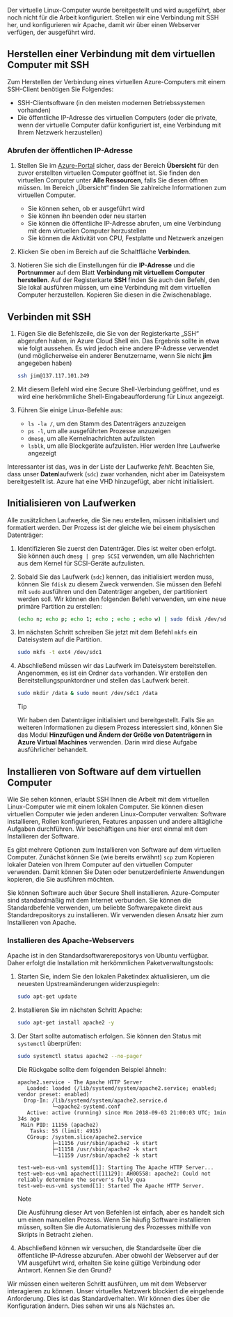 Der virtuelle Linux-Computer wurde bereitgestellt und wird ausgeführt, aber noch nicht für die Arbeit konfiguriert. Stellen wir eine Verbindung mit SSH her, und konfigurieren wir Apache, damit wir über einen Webserver verfügen, der ausgeführt wird.

## <a name="connect-to-the-vm-with-ssh"></a>Herstellen einer Verbindung mit dem virtuellen Computer mit SSH

Zum Herstellen der Verbindung eines virtuellen Azure-Computers mit einem SSH-Client benötigen Sie Folgendes:

- SSH-Clientsoftware (in den meisten modernen Betriebssystemen vorhanden)
- Die öffentliche IP-Adresse des virtuellen Computers (oder die private, wenn der virtuelle Computer dafür konfiguriert ist, eine Verbindung mit Ihrem Netzwerk herzustellen)

### <a name="get-the-public-ip-address"></a>Abrufen der öffentlichen IP-Adresse

1. Stellen Sie im [Azure-Portal](https://portal.azure.com/learn.docs.microsoft.com?azure-portal=true) sicher, dass der Bereich **Übersicht** für den zuvor erstellten virtuellen Computer geöffnet ist. Sie finden den virtuellen Computer unter **Alle Ressourcen**, falls Sie diesen öffnen müssen. Im Bereich „Übersicht“ finden Sie zahlreiche Informationen zum virtuellen Computer.

    - Sie können sehen, ob er ausgeführt wird
    - Sie können ihn beenden oder neu starten
    - Sie können die öffentliche IP-Adresse abrufen, um eine Verbindung mit dem virtuellen Computer herzustellen
    - Sie können die Aktivität von CPU, Festplatte und Netzwerk anzeigen

1. Klicken Sie oben im Bereich auf die Schaltfläche **Verbinden**.

1. Notieren Sie sich die Einstellungen für die **IP-Adresse** und die **Portnummer** auf dem Blatt **Verbindung mit virtuellem Computer herstellen**. Auf der Registerkarte **SSH** finden Sie auch den Befehl, den Sie lokal ausführen müssen, um eine Verbindung mit dem virtuellen Computer herzustellen. Kopieren Sie diesen in die Zwischenablage.

## <a name="connect-with-ssh"></a>Verbinden mit SSH

1. Fügen Sie die Befehlszeile, die Sie von der Registerkarte „SSH“ abgerufen haben, in Azure Cloud Shell ein. Das Ergebnis sollte in etwa wie folgt aussehen. Es wird jedoch eine andere IP-Adresse verwendet (und möglicherweise ein anderer Benutzername, wenn Sie nicht **jim** angegeben haben)

    ```bash
    ssh jim@137.117.101.249
    ```

1. Mit diesem Befehl wird eine Secure Shell-Verbindung geöffnet, und es wird eine herkömmliche Shell-Eingabeaufforderung für Linux angezeigt.

1. Führen Sie einige Linux-Befehle aus:
    - `ls -la /`, um den Stamm des Datenträgers anzuzeigen
    - `ps -l`, um alle ausgeführten Prozesse anzuzeigen
    - `dmesg`, um alle Kernelnachrichten aufzulisten
    - `lsblk`, um alle Blockgeräte aufzulisten. Hier werden Ihre Laufwerke angezeigt

Interessanter ist das, was in der Liste der Laufwerke _fehlt_. Beachten Sie, dass unser **Daten**laufwerk (`sdc`) zwar vorhanden, nicht aber im Dateisystem bereitgestellt ist. Azure hat eine VHD hinzugefügt, aber nicht initialisiert.

## <a name="initialize-data-disks"></a>Initialisieren von Laufwerken

Alle zusätzlichen Laufwerke, die Sie neu erstellen, müssen initialisiert und formatiert werden. Der Prozess ist der gleiche wie bei einem physischen Datenträger:

1. Identifizieren Sie zuerst den Datenträger. Dies ist weiter oben erfolgt. Sie können auch `dmesg | grep SCSI` verwenden, um alle Nachrichten aus dem Kernel für SCSI-Geräte aufzulisten.

1. Sobald Sie das Laufwerk (`sdc`) kennen, das initialisiert werden muss, können Sie `fdisk` zu diesem Zweck verwenden. Sie müssen den Befehl mit `sudo` ausführen und den Datenträger angeben, der partitioniert werden soll. Wir können den folgenden Befehl verwenden, um eine neue primäre Partition zu erstellen:

    ```bash
    (echo n; echo p; echo 1; echo ; echo ; echo w) | sudo fdisk /dev/sdc
    ```

1. Im nächsten Schritt schreiben Sie jetzt mit dem Befehl `mkfs` ein Dateisystem auf die Partition.

    ```bash
    sudo mkfs -t ext4 /dev/sdc1
    ```

1. Abschließend müssen wir das Laufwerk im Dateisystem bereitstellen. Angenommen, es ist ein Ordner `data` vorhanden. Wir erstellen den Bereitstellungspunktordner und stellen das Laufwerk bereit.

    ```bash
    sudo mkdir /data & sudo mount /dev/sdc1 /data
    ```

    > [!TIP]
    > Wir haben den Datenträger initialisiert und bereitgestellt. Falls Sie an weiteren Informationen zu diesem Prozess interessiert sind, können Sie das Modul **Hinzufügen und Ändern der Größe von Datenträgern in Azure Virtual Machines** verwenden. Darin wird diese Aufgabe ausführlicher behandelt.

## <a name="install-software-onto-the-vm"></a>Installieren von Software auf dem virtuellen Computer

Wie Sie sehen können, erlaubt SSH Ihnen die Arbeit mit dem virtuellen Linux-Computer wie mit einem lokalen Computer. Sie können diesen virtuellen Computer wie jeden anderen Linux-Computer verwalten: Software installieren, Rollen konfigurieren, Features anpassen und andere alltägliche Aufgaben durchführen. Wir beschäftigen uns hier erst einmal mit dem Installieren der Software.

Es gibt mehrere Optionen zum Installieren von Software auf dem virtuellen Computer. Zunächst können Sie (wie bereits erwähnt) `scp` zum Kopieren lokaler Dateien von Ihrem Computer auf den virtuellen Computer verwenden. Damit können Sie Daten oder benutzerdefinierte Anwendungen kopieren, die Sie ausführen möchten.

Sie können Software auch über Secure Shell installieren. Azure-Computer sind standardmäßig mit dem Internet verbunden. Sie können die Standardbefehle verwenden, um beliebte Softwarepakete direkt aus Standardrepositorys zu installieren. Wir verwenden diesen Ansatz hier zum Installieren von Apache.

### <a name="install-the-apache-web-server"></a>Installieren des Apache-Webservers

Apache ist in den Standardsoftwarerepositorys von Ubuntu verfügbar. Daher erfolgt die Installation mit herkömmlichen Paketverwaltungstools:

1. Starten Sie, indem Sie den lokalen Paketindex aktualisieren, um die neuesten Upstreamänderungen widerzuspiegeln:

    ```bash
    sudo apt-get update
    ```

1. Installieren Sie im nächsten Schritt Apache:

    ```bash
    sudo apt-get install apache2 -y
    ```

1. Der Start sollte automatisch erfolgen. Sie können den Status mit `systemctl` überprüfen:

    ```bash
    sudo systemctl status apache2 --no-pager
    ```

    Die Rückgabe sollte dem folgenden Beispiel ähneln:

    ```output
    apache2.service - The Apache HTTP Server
       Loaded: loaded (/lib/systemd/system/apache2.service; enabled; vendor preset: enabled)
      Drop-In: /lib/systemd/system/apache2.service.d
               └─apache2-systemd.conf
       Active: active (running) since Mon 2018-09-03 21:00:03 UTC; 1min 34s ago
     Main PID: 11156 (apache2)
        Tasks: 55 (limit: 4915)
       CGroup: /system.slice/apache2.service
               ├─11156 /usr/sbin/apache2 -k start
               ├─11158 /usr/sbin/apache2 -k start
               └─11159 /usr/sbin/apache2 -k start

    test-web-eus-vm1 systemd[1]: Starting The Apache HTTP Server...
    test-web-eus-vm1 apachectl[11129]: AH00558: apache2: Could not reliably determine the server's fully qua
    test-web-eus-vm1 systemd[1]: Started The Apache HTTP Server.
    ```
    > [!NOTE]
    > Die Ausführung dieser Art von Befehlen ist einfach, aber es handelt sich um einen manuellen Prozess. Wenn Sie häufig Software installieren müssen, sollten Sie die Automatisierung des Prozesses mithilfe von Skripts in Betracht ziehen.

1. Abschließend können wir versuchen, die Standardseite über die öffentliche IP-Adresse abzurufen. Aber obwohl der Webserver auf der VM ausgeführt wird, erhalten Sie keine gültige Verbindung oder Antwort. Kennen Sie den Grund?

Wir müssen einen weiteren Schritt ausführen, um mit dem Webserver interagieren zu können. Unser virtuelles Netzwerk blockiert die eingehende Anforderung. Dies ist das Standardverhalten. Wir können dies über die Konfiguration ändern. Dies sehen wir uns als Nächstes an.